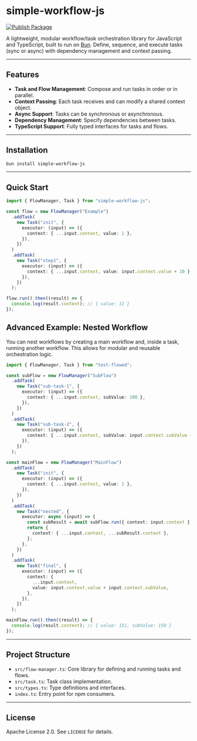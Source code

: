 # simple-workflow-js

[![Publish Package](https://github.com/mamang126/simple-workflow-js/actions/workflows/publish.yml/badge.svg?branch=main&event=status)](https://github.com/mamang126/simple-workflow-js/actions/workflows/publish.yml)

A lightweight, modular workflow/task orchestration library for JavaScript and TypeScript, built to run on [Bun](https://bun.sh). Define, sequence, and execute tasks (sync or async) with dependency management and context passing.

---

## Features

- **Task and Flow Management**: Compose and run tasks in order or in parallel.
- **Context Passing**: Each task receives and can modify a shared context object.
- **Async Support**: Tasks can be synchronous or asynchronous.
- **Dependency Management**: Specify dependencies between tasks.
- **TypeScript Support**: Fully typed interfaces for tasks and flows.

---

## Installation

```bash
bun install simple-workflow-js
```

---

## Quick Start

```typescript
import { FlowManager, Task } from "simple-workflow-js";

const flow = new FlowManager("Example")
  .addTask(
    new Task("init", {
      executor: (input) => ({
        context: { ...input.context, value: 1 },
      }),
    })
  )
  .addTask(
    new Task("step1", {
      executor: (input) => ({
        context: { ...input.context, value: input.context.value + 10 },
      }),
    })
  );

flow.run().then((result) => {
  console.log(result.context); // { value: 11 }
});
```

## Advanced Example: Nested Workflow

You can nest workflows by creating a main workflow and, inside a task, running another workflow. This allows for modular and reusable orchestration logic.

```typescript
import { FlowManager, Task } from "test-flowed";

const subFlow = new FlowManager("SubFlow")
  .addTask(
    new Task("sub-task-1", {
      executor: (input) => ({
        context: { ...input.context, subValue: 100 },
      }),
    })
  )
  .addTask(
    new Task("sub-task-2", {
      executor: (input) => ({
        context: { ...input.context, subValue: input.context.subValue + 50 },
      }),
    })
  );

const mainFlow = new FlowManager("MainFlow")
  .addTask(
    new Task("init", {
      executor: (input) => ({
        context: { ...input.context, value: 1 },
      }),
    })
  )
  .addTask(
    new Task("nested", {
      executor: async (input) => {
        const subResult = await subFlow.run({ context: input.context });
        return {
          context: { ...input.context, ...subResult.context },
        };
      },
    })
  )
  .addTask(
    new Task("final", {
      executor: (input) => ({
        context: {
          ...input.context,
          value: input.context.value + input.context.subValue,
        },
      }),
    })
  );

mainFlow.run().then((result) => {
  console.log(result.context); // { value: 151, subValue: 150 }
});
```

---

## Project Structure

- `src/flow-manager.ts`: Core library for defining and running tasks and flows.
- `src/task.ts`: Task class implementation.
- `src/types.ts`: Type definitions and interfaces.
- `index.ts`: Entry point for npm consumers.

---

## License

Apache License 2.0. See `LICENSE` for details.
